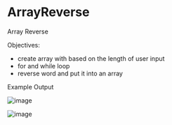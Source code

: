 # ArrayReverse
Array Reverse


Objectives:
- create array with based on the length of user input
- for and while loop
- reverse word and put it into an array



Example Output

![image](https://user-images.githubusercontent.com/97081479/185242721-a6521c32-b991-4520-8e64-f94b3c8cae75.png)

![image](https://user-images.githubusercontent.com/97081479/185242775-f24f0988-5541-483d-bd27-13bfb2a295a1.png)

